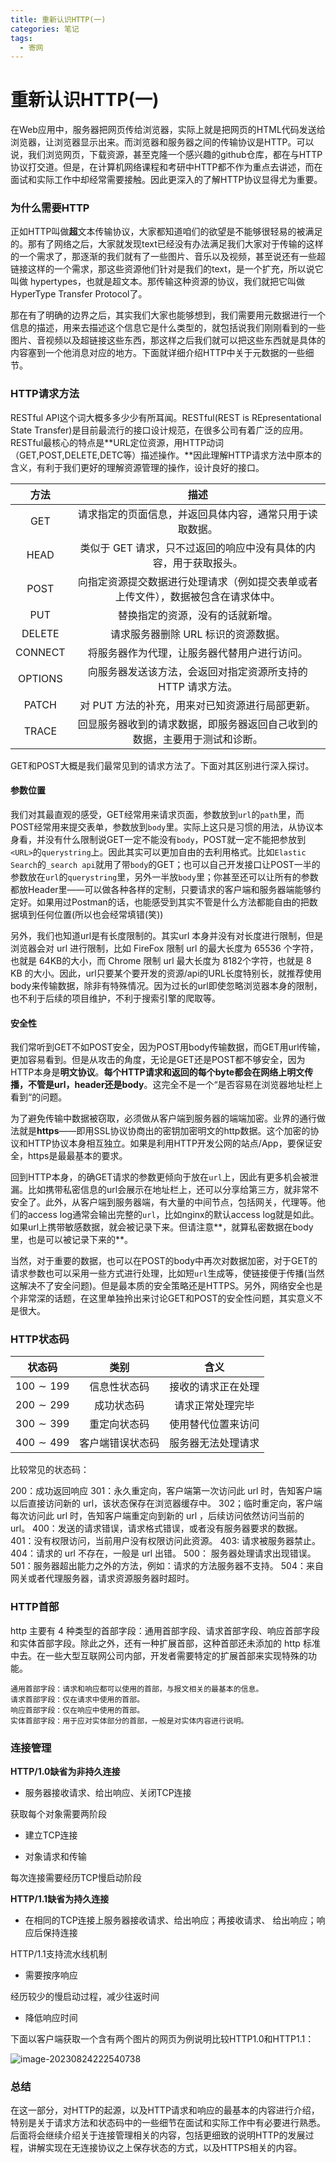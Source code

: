 ```yaml
---
title: 重新认识HTTP(一)
categories: 笔记
tags:
  - 寄网
---
```

# 重新认识HTTP(一)

在Web应用中，服务器把网页传给浏览器，实际上就是把网页的HTML代码发送给浏览器，让浏览器显示出来。而浏览器和服务器之间的传输协议是HTTP。可以说，我们浏览网页，下载资源，甚至克隆一个感兴趣的github仓库，都在与HTTP协议打交道。但是，在计算机网络课程和考研中HTTP都不作为重点去讲述，而在面试和实际工作中却经常需要接触。因此更深入的了解HTTP协议显得尤为重要。

### 为什么需要HTTP

正如HTTP叫做**超**文本传输协议，大家都知道咱们的欲望是不能够很轻易的被满足的。那有了网络之后，大家就发现text已经没有办法满足我们大家对于传输的这样的一个需求了，那逐渐的我们就有了一些图片、音乐以及视频，甚至说还有一些超链接这样的一个需求，那这些资源他们针对是我们的text，是一个扩充，所以说它叫做 hypertypes，也就是超文本。那传输这种资源的协议，我们就把它叫做 HyperType Transfer Protocol了。

那在有了明确的边界之后，其实我们大家也能够想到，我们需要用元数据进行一个信息的描述，用来去描述这个信息它是什么类型的，就包括说我们刚刚看到的一些图片、音视频以及超链接这些东西，那这样之后我们就可以把这些东西就是具体的内容塞到一个他消息对应的地方。下面就详细介绍HTTP中关于元数据的一些细节。

### HTTP请求方法

RESTful API这个词大概多多少少有所耳闻。RESTful(REST is REpresentational State Transfer)是目前最流行的接口设计规范，在很多公司有着广泛的应用。RESTful最核心的特点是**URL定位资源，用HTTP动词（GET,POST,DELETE,DETC等）描述操作。**因此理解HTTP请求方法中原本的含义，有利于我们更好的理解资源管理的操作，设计良好的接口。

|  方法   |                             描述                             |
| :-----: | :----------------------------------------------------------: |
|   GET   |   请求指定的页面信息，并返回具体内容，通常只用于读取数据。   |
|  HEAD   | 类似于 GET 请求，只不过返回的响应中没有具体的内容，用于获取报头。 |
|  POST   | 向指定资源提交数据进行处理请求（例如提交表单或者上传文件），数据被包含在请求体中。 |
|   PUT   |               替换指定的资源，没有的话就新增。               |
| DELETE  |             请求服务器删除 URL 标识的资源数据。              |
| CONNECT |         将服务器作为代理，让服务器代替用户进行访问。         |
| OPTIONS | 向服务器发送该方法，会返回对指定资源所支持的 HTTP 请求方法。 |
|  PATCH  |       对 PUT 方法的补充，用来对已知资源进行局部更新。        |
|  TRACE  | 回显服务器收到的请求数据，即服务器返回自己收到的数据，主要用于测试和诊断。 |

GET和POST大概是我们最常见到的请求方法了。下面对其区别进行深入探讨。

#### 参数位置

我们对其最直观的感受，GET经常用来请求页面，参数放到`url`的`path`里，而POST经常用来提交表单，参数放到`body`里。实际上这只是习惯的用法，从协议本身看，并没有什么限制说GET一定不能没有`body`，POST就一定不能把参放到`<URL>`的`querystring`上。因此其实可以更加自由的去利用格式。比如`Elastic Search`的`_search api`就用了带`body`的GET；也可以自己开发接口让POST一半的参数放在`url`的`querystring`里，另外一半放`body`里；你甚至还可以让所有的参数都放Header里——可以做各种各样的定制，只要请求的客户端和服务器端能够约定好。如果用过Postman的话，也能感受到其实不管是什么方法都能自由的把数据填到任何位置(所以也会经常填错(笑))

另外，我们也知道url是有长度限制的。其实url 本身并没有对长度进行限制，但是浏览器会对 url 进行限制，比如 FireFox 限制 url 的最大长度为 65536 个字符，也就是 64KB的大小，而 Chrome 限制 url 最大长度为 8182个字符，也就是 8 KB 的大小。因此，url只要某个要开发的资源/api的URL长度特别长，就推荐使用body来传输数据，除非有特殊情况。因为过长的url即使忽略浏览器本身的限制，也不利于后续的项目维护，不利于搜索引擎的爬取等。

#### 安全性

我们常听到GET不如POST安全，因为POST用body传输数据，而GET用url传输，更加容易看到。但是从攻击的角度，无论是GET还是POST都不够安全，因为HTTP本身是**明文协议**。**每个HTTP请求和返回的每个byte都会在网络上明文传播，不管是url，header还是body**。这完全不是一个“是否容易在浏览器地址栏上看到“的问题。

为了避免传输中数据被窃取，必须做从客户端到服务器的端端加密。业界的通行做法就是**https**——即用SSL协议协商出的密钥加密明文的http数据。这个加密的协议和HTTP协议本身相互独立。如果是利用HTTP开发公网的站点/App，要保证安全，https是最最基本的要求。

回到HTTP本身，的确GET请求的参数更倾向于放在`url`上，因此有更多机会被泄漏。比如携带私密信息的url会展示在地址栏上，还可以分享给第三方，就非常不安全了。此外，从客户端到服务器端，有大量的中间节点，包括网关，代理等。他们的access log通常会输出完整的`url`，比如nginx的默认access log就是如此。如果url上携带敏感数据，就会被记录下来。但请注意**，就算私密数据在body里，也是可以被记录下来的**。

当然，对于重要的数据，也可以在POST的body中再次对数据加密，对于GET的请求参数也可以采用一些方式进行处理，比如短`url`生成等，使链接便于传播(当然这解决不了安全问题)。但是最本质的安全策略还是HTTPS。另外，网络安全也是个非常深的话题，在这里单独拎出来讨论GET和POST的安全性问题，其实意义不是很大。

### HTTP状态码

|     状态码     |       类别       |        含义        |
| :------------: | :--------------: | :----------------: |
| $100 \sim 199$ |   信息性状态码   | 接收的请求正在处理 |
| $200 \sim 299$ |    成功状态码    |  请求正常处理完毕  |
| $300 \sim 399$ |   重定向状态码   | 使用替代位置来访问 |
| $400 \sim 499$ | 客户端错误状态码 | 服务器无法处理请求 |

比较常见的状态码：

200：成功返回响应
301：永久重定向，客户端第一次访问此 url 时，告知客户端以后直接访问新的 url，该状态保存在浏览器缓存中。
302；临时重定向，客户端每次访问此 url 时，告知客户端重定向到新的 url ，后续访问依然访问当前的 url。
400：发送的请求错误，请求格式错误，或者没有服务器要求的数据。
401：没有权限访问，当前用户没有权限访问此资源。
403: 请求被服务器禁止。
404：请求的 url 不存在，一般是 url 出错。
500： 服务器处理请求出现错误。
501：服务器超出能力之外的方法，例如：请求的方法服务器不支持。
504：来自网关或者代理服务器，请求资源服务器时超时。

### HTTP首部

http 主要有 4 种类型的首部字段：通用首部字段、请求首部字段、响应首部字段和实体首部字段。除此之外，还有一种扩展首部，这种首部还未添加的 http 标准中去。在一些大型互联网公司内部，开发者需要特定的扩展首部来实现特殊的功能。

    通用首部字段：请求和响应都可以使用的首部，与报文相关的最基本的信息。
    请求首部字段：仅在请求中使用的首部。
    响应首部字段：仅在响应中使用的首部。
    实体首部字段：用于应对实体部分的首部，一般是对实体内容进行说明。

### 连接管理

**HTTP/1.0缺省为非持久连接**

- 服务器接收请求、给出响应、关闭TCP连接

获取每个对象需要两阶段

- 建立TCP连接

- 对象请求和传输

每次连接需要经历TCP慢启动阶段

**HTTP/1.1缺省为持久连接**

- 在相同的TCP连接上服务器接收请求、给出响应；再接收请求、 给出响应；响应后保持连接

HTTP/1.1支持流水线机制

- 需要按序响应

经历较少的慢启动过程，减少往返时间

- 降低响应时间

下面以客户端获取一个含有两个图片的网页为例说明比较HTTP1.0和HTTP1.1：

![image-20230824222540738](https://raw.githubusercontent.com/Lunaticsky-tql/blog_article_resources/main/%E9%87%8D%E6%96%B0%E8%AE%A4%E8%AF%86HTTP/20230824224756684774_307_image-20230824222540738.png)

### 总结

在这一部分，对HTTP的起源，以及HTTP请求和响应的最基本的内容进行介绍，特别是关于请求方法和状态码中的一些细节在面试和实际工作中有必要进行熟悉。后面将会继续介绍关于连接管理相关的内容，包括更细致的说明HTTP的发展过程，讲解实现在无连接协议之上保存状态的方式，以及HTTPS相关的内容。
